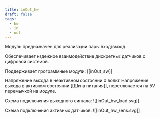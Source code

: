 ```yaml
---
title: inOut_hw
draft: false
tags:
  - hw
  - in
  - out
---
```


Модуль предназначен для реализации пары вход/выход.

Обеспечивает надежное взаимодействие дискретных датчиков с цифровой системой.

Поддерживает программные модули:
	[[inOut_sw]]


Напряжение выхода в неактивном состоянии 0 вольт.
Напряжение выхода в активном состоянии [[Шина питания]], переключается на 5V перемычкой на модуле.

Схема подключения выходного сигнала:
![[inOut_hw_load.svg]]

Схема подключения активных датчиков:
![[inOut_hw_sens.svg]]
  